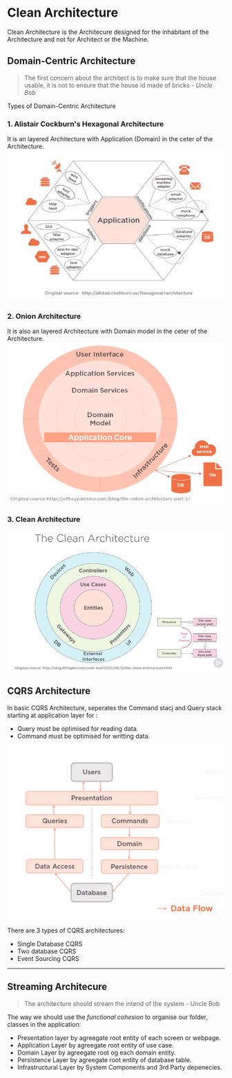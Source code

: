 # Clean Architecture
Clean Architecture is the Architecure designed for the inhabitant of the Architecture and not for Architect or the Machine.

## Domain-Centric Architecture
> The first concern about the architect is to make sure that the house usable, it is not to ensure that the house id made of bricks - *Uncle Bob*

Types of Domain-Centric Architecture
### 1. Alistair Cockburn's Hexagonal Architecture
It is an layered Architecture with Application (Domain) in the ceter of the Architecture.
![alt text](https://github.com/milindchavan12/DomainDriven/blob/master/assets/Hexagonal.png)

### 2. Onion Architecture
It is also an layered Architecture with Domain model in the ceter of the Architecture.
![alt text](https://github.com/milindchavan12/DomainDriven/blob/master/assets/Onion.png)

### 3. Clean Architecture
![alt text](https://github.com/milindchavan12/DomainDriven/blob/master/assets/Clean.png)


## CQRS Architecture
In basic CQRS Architecture, seperates the Command stacj and Query stack starting at application layer for :
- Query must be optimised for reading data.
- Command must be optimised for writting data.

![alt text](https://github.com/milindchavan12/DomainDriven/blob/master/assets/cqrs.png)

There are 3 types of CQRS architectures:
- Single Database CQRS
- Two database CQRS
- Event Sourcing CQRS

----

## Streaming Architecure
> The architecture should stream the intend of the system - Uncle Bob

The way we should use the *functional cohesion* to organise our folder, classes in the application:
- Presentation layer by agreegate root entity of each screen or webpage.
- Application Layer by agreegate root entity of use case.
- Domain Layer by agreegate root og each domain entity.
- Persistence Layer by agreegate root entity of database table.
- Infrastructural Layer by System Components and 3rd Party depenecies.

